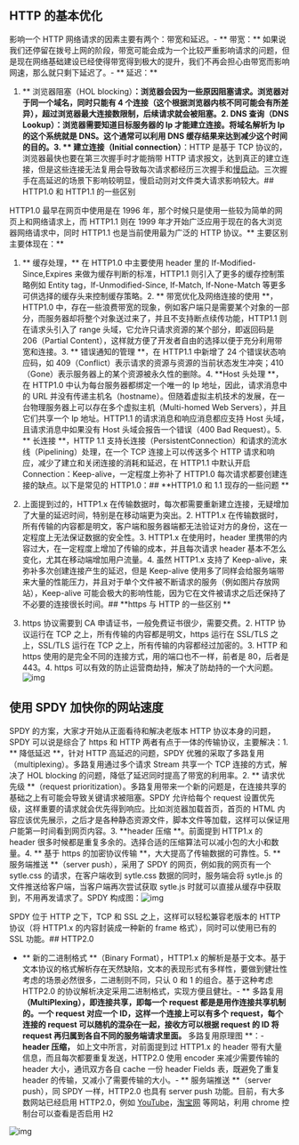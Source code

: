 ## HTTP 的基本优化

影响一个 HTTP 网络请求的因素主要有两个：带宽和延迟。- ** 带宽：** 如果说我们还停留在拨号上网的阶段，带宽可能会成为一个比较严重影响请求的问题，但是现在网络基础建设已经使得带宽得到极大的提升，我们不再会担心由带宽而影响网速，那么就只剩下延迟了。- ** 延迟：**

1. ** 浏览器阻塞（HOL blocking）**：浏览器会因为一些原因阻塞请求。浏览器对于同一个域名，同时只能有 4 个连接（这个根据浏览器内核不同可能会有所差异），超过浏览器最大连接数限制，后续请求就会被阻塞。2.  **DNS 查询（DNS Lookup）**：浏览器需要知道目标服务器的 Ip 才能建立连接。将域名解析为 Ip 的这个系统就是 DNS。这个通常可以利用 DNS 缓存结果来达到减少这个时间的目的。3.  ** 建立连接（Initial connection）**：HTTP 是基于 TCP 协议的，浏览器最快也要在第三次握手时才能捎带 HTTP 请求报文，达到真正的建立连接，但是这些连接无法复用会导致每次请求都经历三次握手和[慢启动](HTTP://en.wikipedia.org/Wiki/Slow-start)。三次握手在高延迟的场景下影响较明显，慢启动则对文件类大请求影响较大。## HTTP1.0 和 HTTP1.1 的一些区别

HTTP1.0 最早在网页中使用是在 1996 年，那个时候只是使用一些较为简单的网页上和网络请求上，而 HTTP1.1 则在 1999 年才开始广泛应用于现在的各大浏览器网络请求中，同时 HTTP1.1 也是当前使用最为广泛的 HTTP 协议。** 主要区别主要体现在：**

1. ** 缓存处理，** 在 HTTP1.0 中主要使用 header 里的 If-Modified-Since,Expires 来做为缓存判断的标准，HTTP1.1 则引入了更多的缓存控制策略例如 Entity tag，If-Unmodified-Since, If-Match, If-None-Match 等更多可供选择的缓存头来控制缓存策略。2. ** 带宽优化及网络连接的使用 **，HTTP1.0 中，存在一些浪费带宽的现象，例如客户端只是需要某个对象的一部分，而服务器却将整个对象送过来了，并且不支持断点续传功能，HTTP1.1 则在请求头引入了 range 头域，它允许只请求资源的某个部分，即返回码是 206（Partial Content），这样就方便了开发者自由的选择以便于充分利用带宽和连接。3. ** 错误通知的管理 **，在 HTTP1.1 中新增了 24 个错误状态响应码，如 409（Conflict）表示请求的资源与资源的当前状态发生冲突；410（Gone）表示服务器上的某个资源被永久性的删除。4. **Host 头处理 **，在 HTTP1.0 中认为每台服务器都绑定一个唯一的 Ip 地址，因此，请求消息中的 URL 并没有传递主机名（hostname）。但随着虚拟主机技术的发展，在一台物理服务器上可以存在多个虚拟主机（Multi-homed Web Servers），并且它们共享一个 Ip 地址。HTTP1.1 的请求消息和响应消息都应支持 Host 头域，且请求消息中如果没有 Host 头域会报告一个错误（400 Bad Request）。5. ** 长连接 **，HTTP 1.1 支持长连接（PersistentConnection）和请求的流水线（Pipelining）处理，在一个 TCP 连接上可以传送多个 HTTP 请求和响应，减少了建立和关闭连接的消耗和延迟，在 HTTP1.1 中默认开启 Connection：Keep-alive，一定程度上弥补了 HTTP1.0 每次请求都要创建连接的缺点。以下是常见的 HTTP1.0：## **HTTP1.0 和 1.1 现存的一些问题 **

1. 上面提到过的，HTTP1.x 在传输数据时，每次都需要重新建立连接，无疑增加了大量的延迟时间，特别是在移动端更为突出。2.  HTTP1.x 在传输数据时，所有传输的内容都是明文，客户端和服务器端都无法验证对方的身份，这在一定程度上无法保证数据的安全性。3.  HTTP1.x 在使用时，header 里携带的内容过大，在一定程度上增加了传输的成本，并且每次请求 header 基本不怎么变化，尤其在移动端增加用户流量。4.  虽然 HTTP1.x 支持了 Keep-alive，来弥补多次创建连接产生的延迟，但是 Keep-alive 使用多了同样会给服务端带来大量的性能压力，并且对于单个文件被不断请求的服务（例如图片存放网站），Keep-alive 可能会极大的影响性能，因为它在文件被请求之后还保持了不必要的连接很长时间。## **https 与 HTTP 的一些区别 **

1. https 协议需要到 CA 申请证书，一般免费证书很少，需要交费。2. HTTP 协议运行在 TCP 之上，所有传输的内容都是明文，https 运行在 SSL/TLS 之上，SSL/TLS 运行在 TCP 之上，所有传输的内容都经过加密的。3. HTTP 和 https 使用的是完全不同的连接方式，用的端口也不一样，前者是 80，后者是 443。4. https 可以有效的防止运营商劫持，解决了防劫持的一个大问题。![img](HTTP://tenny.qiniudn.com/HTTPQUBIE2.png)

## 使用 SPDY 加快你的网站速度

SPDY 的方案，大家才开始从正面看待和解决老版本 HTTP 协议本身的问题，SPDY 可以说是综合了 https 和 HTTP 两者有点于一体的传输协议，主要解决：1. ** 降低延迟 **，针对 HTTP 高延迟的问题，SPDY 优雅的采取了多路复用（multiplexing）。多路复用通过多个请求 Stream 共享一个 TCP 连接的方式，解决了 HOL blocking 的问题，降低了延迟同时提高了带宽的利用率。2. ** 请求优先级 **（request prioritization）。多路复用带来一个新的问题是，在连接共享的基础之上有可能会导致关键请求被阻塞。SPDY 允许给每个 request 设置优先级，这样重要的请求就会优先得到响应。比如浏览器加载首页，首页的 HTML 内容应该优先展示，之后才是各种静态资源文件，脚本文件等加载，这样可以保证用户能第一时间看到网页内容。3. **header 压缩 **。前面提到 HTTP1.x 的 header 很多时候都是重复多余的。选择合适的压缩算法可以减小包的大小和数量。4. ** 基于 https 的加密协议传输 **，大大提高了传输数据的可靠性。5. ** 服务端推送 **（server push），采用了 SPDY 的网页，例如我的网页有一个 sytle.css 的请求，在客户端收到 sytle.css 数据的同时，服务端会将 sytle.js 的文件推送给客户端，当客户端再次尝试获取 sytle.js 时就可以直接从缓存中获取到，不用再发请求了。SPDY 构成图：![img](HTTP://tenny.qiniudn.com/SPDY.png)

SPDY 位于 HTTP 之下，TCP 和 SSL 之上，这样可以轻松兼容老版本的 HTTP 协议（将 HTTP1.x 的内容封装成一种新的 frame 格式），同时可以使用已有的 SSL 功能。## HTTP2.0

- ** 新的二进制格式 **（Binary Format），HTTP1.x 的解析是基于文本。基于文本协议的格式解析存在天然缺陷，文本的表现形式有多样性，要做到健壮性考虑的场景必然很多，二进制则不同，只认 0 和 1 的组合。基于这种考虑 HTTP2.0 的协议解析决定采用二进制格式，实现方便且健壮。- ** 多路复用 **（MultiPlexing），即连接共享，即每一个 request 都是是用作连接共享机制的。一个 request 对应一个 ID，这样一个连接上可以有多个 request，每个连接的 request 可以随机的混杂在一起，接收方可以根据 request 的 ID 将 request 再归属到各自不同的服务端请求里面。** 多路复用原理图 **：- **header 压缩，** 如上文中所言，对前面提到过 HTTP1.x 的 header 带有大量信息，而且每次都要重复发送，HTTP2.0 使用 encoder 来减少需要传输的 header 大小，通讯双方各自 cache 一份 header Fields 表，既避免了重复 header 的传输，又减小了需要传输的大小。- ** 服务端推送 **（server push），同 SPDY 一样，HTTP2.0 也具有 server push 功能。目前，有大多数网站已经启用 HTTP2.0，例如 [YouTube](https://www.youtube.com/)，[淘宝网](HTTP://www.taobao.com/) 等网站，利用 chrome 控制台可以查看是否启用 H2

![img](HTTP://tenny.qiniudn.com/diff332.png)

